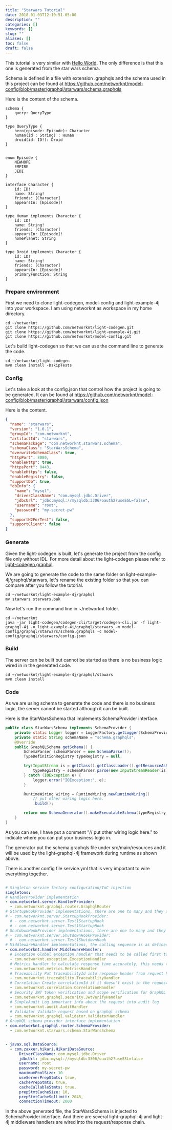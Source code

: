 ```yaml
---
title: "Starwars Tutorial"
date: 2018-01-03T12:10:51-05:00
description: ""
categories: []
keywords: []
slug: ""
aliases: []
toc: false
draft: false
---
```


This tutorial is very similar with [Hello World][]. The only difference is that this one is
generated from the star wars schema. 

Schema is defined in a file with extension .graphqls and the schema used in this project can
be found at https://github.com/networknt/model-config/blob/master/graphql/starwars/schema.graphqls

Here is the content of the schema.

```
schema {
    query: QueryType
}

type QueryType {
    hero(episode: Episode): Character
    human(id : String) : Human
    droid(id: ID!): Droid
}


enum Episode {
    NEWHOPE
    EMPIRE
    JEDI
}

interface Character {
    id: ID!
    name: String!
    friends: [Character]
    appearsIn: [Episode]!
}

type Human implements Character {
    id: ID!
    name: String!
    friends: [Character]
    appearsIn: [Episode]!
    homePlanet: String
}

type Droid implements Character {
    id: ID!
    name: String!
    friends: [Character]
    appearsIn: [Episode]!
    primaryFunction: String
}
```

### Prepare environment

First we need to clone light-codegen, model-config and light-example-4j into your workspace. 
I am using networknt as workspace in my home directory.

```
cd ~/networknt
git clone https://github.com/networknt/light-codegen.git
git clone https://github.com/networknt/light-example-4j.git
git clone https://github.com/networknt/model-config.git
``` 

Let's build light-codegen so that we can use the command line to generate the code.

```
cd ~/networknt/light-codegen
mvn clean install -DskipTests
```

### Config

Let's take a look at the config.json that control how the project is going to be generated.
It can be found at https://github.com/networknt/model-config/blob/master/graphql/starwars/config.json

Here is the content.


```json
{
  "name": "starwars",
  "version": "1.0.1",
  "groupId": "com.networknt",
  "artifactId": "starwars",
  "schemaPackage": "com.networknt.starwars.schema",
  "schemaClass": "StarWarsSchema",
  "overwriteSchemaClass": true,
  "httpPort": 8080,
  "enableHttp": true,
  "httpsPort": 8443,
  "enableHttps": false,
  "enableRegistry": false,
  "supportDb": true,
  "dbInfo": {
    "name": "mysql",
    "driverClassName": "com.mysql.jdbc.Driver",
    "jdbcUrl": "jdbc:mysql://mysqldb:3306/oauth2?useSSL=false",
    "username": "root",
    "password": "my-secret-pw"
  },
  "supportH2ForTest": false,
  "supportClient": false
}
```

### Generate

Given the light-codegen is built, let's generate the project from the config file only without IDL. For
more detail about the light-codegen please refer to [light-codegen graphql][].

We are going to generate the code to the same folder on light-example-4j/graphql/starwars, let's rename the
existing folder so that you can compare after you follow the tutorial. 

```
cd ~/networknt/light-example-4j/graphql
mv starwars starwars.bak
```

Now let's run the command line in ~/networknt folder.

```
cd ~/networknt
java -jar light-codegen/codegen-cli/target/codegen-cli.jar -f light-graphql-4j -o light-example-4j/graphql/starwars -m model-config/graphql/starwars/schema.graphqls -c model-config/graphql/starwars/config.json

```

### Build

The server can be built but cannot be started as there is no business logic wired in in the generated
code.  

```
cd ~/networknt/light-example-4j/graphql/stawars
mvn clean install

```


### Code

As we are using schema to generate the code and there is no business logic, the server cannot be started
although it can be built.

Here is the StarWarsSchema that implements SchemaProvider interface. 

```java
public class StarWarsSchema implements SchemaProvider {
    private static Logger logger = LoggerFactory.getLogger(SchemaProvider.class);
    private static String schemaName = "schema.graphqls";
    @Override
    public GraphQLSchema getSchema() {
        SchemaParser schemaParser = new SchemaParser();
        TypeDefinitionRegistry typeRegistry = null;

        try(InputStream is = getClass().getClassLoader().getResourceAsStream(schemaName)) {
            typeRegistry = schemaParser.parse(new InputStreamReader(is));
        } catch (IOException e) {
            logger.error("IOException:", e);
        }

        RuntimeWiring wiring = RuntimeWiring.newRuntimeWiring()
            // put other wiring logic here.
            .build();

        return new SchemaGenerator().makeExecutableSchema(typeRegistry, wiring);
    }
}

``` 

As you can see, I have put a comment "// put other wiring logic here." to indicate where you can put your
business logic in. 

The generator put the schema.graphqls file under src/main/resources and it will be used by the light-graphql-4j
framework during runtime as shown above. 

There is another config file service.yml that is very important to wire everything together. 

```yaml

# Singleton service factory configuration/IoC injection
singletons:
# HandlerProvider implementation
- com.networknt.server.HandlerProvider:
  - com.networknt.graphql.router.GraphqlRouter
# StartupHookProvider implementations, there are one to many and they are called in the same sequence defined.
# - com.networknt.server.StartupHookProvider:
  # - com.networknt.server.Test1StartupHook
  # - com.networknt.server.Test1StartupHook
# ShutdownHookProvider implementations, there are one to many and they are called in the same sequence defined.
# - com.networknt.server.ShutdownHookProvider:
  # - com.networknt.server.Test1ShutdownHook
# MiddlewareHandler implementations, the calling sequence is as defined in the request/response chain.
- com.networknt.handler.MiddlewareHandler:
  # Exception Global exception handler that needs to be called first to wrap all middleware handlers and business handlers
  - com.networknt.exception.ExceptionHandler
  # Metrics handler to calculate response time accurately, this needs to be the second handler in the chain.
  - com.networknt.metrics.MetricsHandler
  # Traceability Put traceabilityId into response header from request header if it exists
  - com.networknt.traceability.TraceabilityHandler
  # Correlation Create correlationId if it doesn't exist in the request header and put it into the request header
  - com.networknt.correlation.CorrelationHandler
  # Security JWT token verification and scope verification for GraphQL
  - com.networknt.graphql.security.JwtVerifyHandler
  # SimpleAudit Log important info about the request into audit log
  - com.networknt.audit.AuditHandler
  # Validator Validate request based on graphql schema
  - com.networknt.graphql.validator.ValidatorHandler
# GraphQL schema provider interface implementation
- com.networknt.graphql.router.SchemaProvider:
  - com.networknt.starwars.schema.StarWarsSchema


- javax.sql.DataSource:
  - com.zaxxer.hikari.HikariDataSource:
      DriverClassName: com.mysql.jdbc.Driver
      jdbcUrl: jdbc:mysql://mysqldb:3306/oauth2?useSSL=false
      username: root
      password: my-secret-pw
      maximumPoolSize: 10
      useServerPrepStmts: true,
      cachePrepStmts: true,
      cacheCallableStmts: true,
      prepStmtCacheSize: 10,
      prepStmtCacheSqlLimit: 2048,
      connectionTimeout: 2000

``` 

In the above generated file, the StarWarsSchema is injected to SchemaProvider interface. And there are several
light-graphql-4j and light-4j middleware handlers are wired into the request/response chain.


[Hello World]: /tutorial/graphql/helloworld/
[light-codegen graphql]: /tutorial/generator/graphql/
